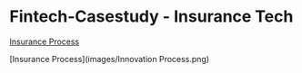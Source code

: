 # Fintech-Casestudy - Insurance Tech

[Insurance Process](images/Insurance.jpg)

[Insurance Process](images/Innovation Process.png)


